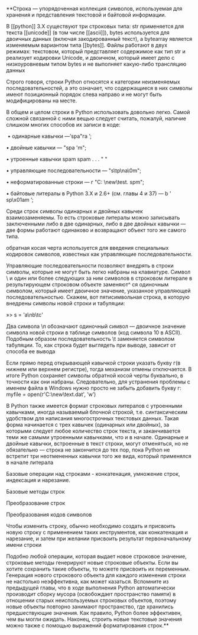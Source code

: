 **Строка — упорядоченная коллекция символов, используемая для хранения и представления текстовой и байтовой информации.

В [[python]] З.Х существуют три строковых типа: str применяется для текста [[unicode]] (в том числе [[ascii]]), bytes используется для двоичных данных (включая закодированный текст), a bytearray является изменяемым вариантом типа [[bytes]]. Файлы работают в двух режимах: текстовом, который представляет содержимое как тип str и реализует кодировки Unicode, и двоичном, который имеет дело с низкоуровневым типом bytes и не выполняет какую-либо трансляцию данных

Строго говоря, строки Python относятся к категории неизменяемых последовательностей, а это означает, что содержащиеся в них символы имеют позиционный порядок слева направо и не могут быть модифицированы на месте.

В общем и целом строки в Python использовать довольно легко. Самой сложной связанной с ними вещью следует считать, пожалуй, наличие слишком многих способов их записи в коде:

 • одинарные кавычки —’spa"га ’; 

• двойные кавычки — "spa 'm"; 

• утроенные кавычки spam spam . . . " " 

• управляющие последовательности — "s\tp\na\0m"; 

• неформатированные строки — г "С: \new\test. spm"; 

• байтовые литералы в Python З.Х и 2.6+ (см. главы 4 и 37) — b ' sp\x01am ’;

Среди строк символы одинарных и двойных кавычек взаимозаменяемы. То есть строковые литералы можно записывать заключенными либо в две одинарных, либо в две двойных кавычки — две формы работают одинаково и возвращают объект того же самого типа.

обратная косая черта используется для введения специальных кодировок символов, известных как управляющие последовательности.

Управляющие последовательности позволяют внедрять в строки символы, которые не могут быть легко набраны на клавиатуре. Символ \ и один или более следующих за ним символов в строковом литерале в результирующем строковом объекте заменяют^ ся одиночным символом, который имеет двоичное значение, указанное управляющей последовательностью. Скажем, вот пятисимвольная строка, в которую внедрены символы новой строки и табуляции: 

»> s = 'a\nb\tc' 

Два символа \п обозначают одиночный символ — двоичное значение символа новой строки в таблице символов (код символа 10 в ASCII). Подобным образом последовательность \t заменяется символом табуляции. То, как строка будет выглядеть при выводе, зависит от способа ее вывода

Если прямо перед открывающей кавычкой строки указать букву г(в нижнем или верхнем регистре), тогда механизм отмены отключается. В итоге Python сохраняет символы обратной косой черты буквально, в точности как они набраны. Следовательно, для устранения проблемы с именем файла в Windows нужно просто не забыть добавить букву г: myfile = open(г'С:\new\text.dat', ’w’)

В Python также имеется формат строковых литералов с утроенными кавычками, иногда называемый блочной строкой, т.е. синтаксическим удобством для написания многострочных текстовых данных. Такая форма начинается с трех кавычек (одинарных или двойных), за которыми следует любое количество строк текста, и заканчивается теми же самыми утроенными кавычками, что и в начале. Одинарные и двойные кавычки, встроенные в текст строки, могут отменяться, но не обязательно — строка не закончится до тех пор, пока Python не встретит три неотмененных кавычки того же вида, который применялся в начале литерала

Базовые операции над строками - конкатенация, умножение строк, индексация и нарезание.

Базовые методы строк

Преобразование строк

Преобразования кодов символов

Чтобы изменить строку, обычно необходимо создать и присвоить новую строку с применением таких инструментов, как конкатенация и нарезание, и затем при желании присвоить результат первоначальному имени строки

Подобно любой операции, которая выдает новое строковое значение, строковые методы генерируют новые строковые объекты. Если вы хотите сохранить такие объекты, то можете присвоить их переменным. Генерация нового строкового объекта для каждого изменения строки не настолько неэффективна, как может казаться. Вспомните из предыдущей главы, что в ходе выполнения Python автоматически производит сборку мусора (освобождает пространство памяти) в отношении старых неиспользуемых строковых объектов, поэтому новые объекты повторно занимают пространство, где хранились предшествующие значения. Как правило, Python более эффективен, чем вы могли ожидать. Наконец, строить новые текстовые значения можно также с помощью выражений форматирования строк.**